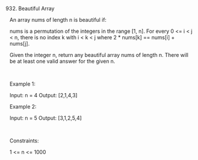 932. Beautiful Array

An array nums of length n is beautiful if:

nums is a permutation of the integers in the range [1, n].
For every 0 <= i < j < n, there is no index k with i < k < j where 2 * nums[k] == nums[i] + nums[j].

Given the integer n, return any beautiful array nums of length n. There will be at least one valid answer for the given n.

 

Example 1:

Input: n = 4
Output: [2,1,4,3]


Example 2:

Input: n = 5
Output: [3,1,2,5,4]


 

Constraints:

1 <= n <= 1000
